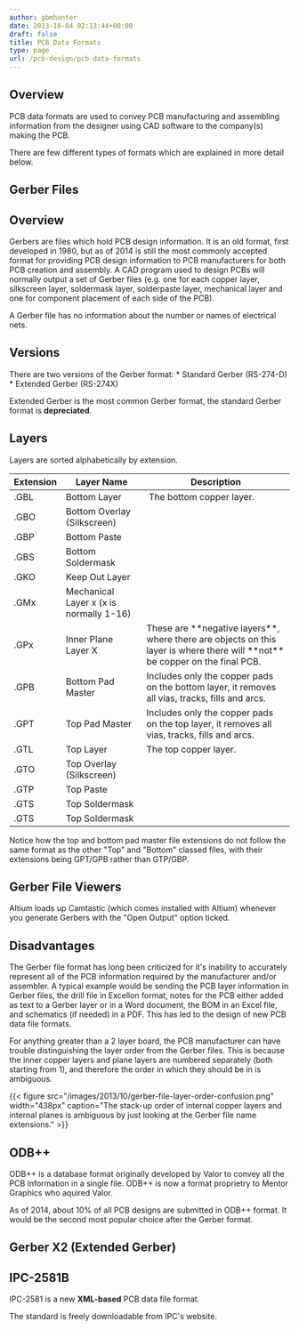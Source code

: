 ```yaml
---
author: gbmhunter
date: 2013-10-04 02:13:44+00:00
draft: false
title: PCB Data Formats
type: page
url: /pcb-design/pcb-data-formats
---
```


## Overview

PCB data formats are used to convey PCB manufacturing and assembling information from the designer using CAD software to the company(s) making the PCB.

There are few different types of formats which are explained in more detail below.

## Gerber Files

## Overview

Gerbers are files which hold PCB design information. It is an old format, first developed in 1980, but as of 2014 is still the most commonly accepted format for providing PCB design information to PCB manufacturers for both PCB creation and assembly. A CAD program used to design PCBs will normally output a set of Gerber files (e.g. one for each copper layer, silkscreen layer, soldermask layer, solderpaste layer, mechanical layer and one for component placement of each side of the PCB).

A Gerber file has no information about the number or names of electrical nets.

## Versions

There are two versions of the Gerber format:  * Standard Gerber (RS-274-D)  * Extended Gerber (RS-274X)

Extended Gerber is the most common Gerber format, the standard Gerber format is **depreciated**. 

## Layers

Layers are sorted alphabetically by extension.

<table>
    <thead>
        <tr>
            <th>Extension</th>
            <th>Layer Name</th>
            <th>Description</th>
        </tr>
    </thead>
<tbody ><tr >
<td >.GBL
</td>
<td >Bottom Layer
</td>
<td > The bottom copper layer.
</td></tr><tr >
<td >.GBO
</td>
<td >Bottom Overlay (Silkscreen)
</td>
<td > 
</td></tr><tr >
<td >.GBP
</td>
<td >Bottom Paste
</td>
<td > 
</td></tr><tr >
<td >.GBS
</td>
<td >Bottom Soldermask
</td>
<td > 
</td></tr><tr >
<td >.GKO
</td>
<td >Keep Out Layer
</td>
<td > 
</td></tr><tr >
<td >.GMx
</td>
<td >Mechanical Layer x (x is normally 1-16)
</td>
<td > 
</td></tr><tr >
<td >.GPx
</td>
<td >Inner Plane Layer X
</td>
<td >These are **negative layers**, where there are objects on this layer is where there will **not** be copper on the final PCB.
</td></tr><tr >
<td >.GPB
</td>
<td >Bottom Pad Master
</td>
<td >Includes only the copper pads on the bottom layer, it removes all vias, tracks, fills and arcs.
</td></tr><tr >
<td >.GPT
</td>
<td >Top Pad Master
</td>
<td >Includes only the copper pads on the top layer, it removes all vias, tracks, fills and arcs.
</td></tr><tr >
<td >.GTL
</td>
<td >Top Layer
</td>
<td >The top copper layer.
</td></tr><tr >
<td >.GTO
</td>
<td >Top Overlay (Silkscreen)
</td>
<td > 
</td></tr><tr >
<td >.GTP
</td>
<td >Top Paste
</td>
<td > 
</td></tr><tr >
<td >.GTS
</td>
<td >Top Soldermask
</td>
<td > 
</td></tr><tr >
<td >.GTS
</td>
<td >Top Soldermask
</td>
<td > 
</td></tr></tbody></table>

Notice how the top and bottom pad master file extensions do not follow the same format as the other "Top" and "Bottom" classed files, with their extensions being GPT/GPB rather than GTP/GBP.

## Gerber File Viewers

Altium loads up Camtastic (which comes installed with Altium) whenever you generate Gerbers with the "Open Output" option ticked.

## Disadvantages

The Gerber file format has long been criticized for it's inability to accurately represent all of the PCB information required by the manufacturer and/or assembler. A typical example would be sending the PCB layer information in Gerber files, the drill file in Excellon format, notes for the PCB either added as text to a Gerber layer or in a Word document, the BOM in an Excel file, and schematics (if needed) in a PDF. This has led to the design of new PCB data file formats.

For anything greater than a 2 layer board, the PCB manufacturer can have trouble distinguishing the layer order from the Gerber files. This is because the inner copper layers and plane layers are numbered separately (both starting from 1), and therefore the order in which they should be in is ambiguous.

{{< figure src="/images/2013/10/gerber-file-layer-order-confusion.png" width="438px" caption="The stack-up order of internal copper layers and internal planes is ambiguous by just looking at the Gerber file name extensions."  >}}

## ODB++

ODB++ is a database format originally developed by Valor to convey all the PCB information in a single file. ODB++ is now a format proprietry to Mentor Graphics who aquired Valor.

As of 2014, about 10% of all PCB designs are submitted in ODB++ format. It would be the second most popular choice after the Gerber format.

## Gerber X2 (Extended Gerber)

## IPC-2581B

IPC-2581 is a new **XML-based** PCB data file format.

The standard is freely downloadable from IPC's website.
